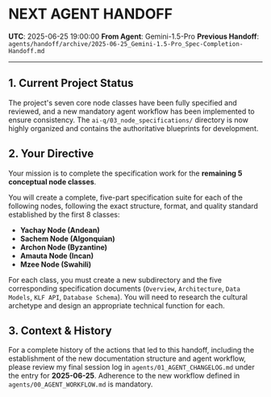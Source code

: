 # **NEXT AGENT HANDOFF**

**UTC**: 2025-06-25 19:00:00
**From Agent**: Gemini-1.5-Pro
**Previous Handoff**: `agents/handoff/archive/2025-06-25_Gemini-1.5-Pro_Spec-Completion-Handoff.md`

---

## 1. Current Project Status

The project's seven core node classes have been fully specified and reviewed, and a new mandatory agent workflow has been implemented to ensure consistency. The `ai-q/03_node_specifications/` directory is now highly organized and contains the authoritative blueprints for development.

## 2. Your Directive

Your mission is to complete the specification work for the **remaining 5 conceptual node classes**.

You will create a complete, five-part specification suite for each of the following nodes, following the exact structure, format, and quality standard established by the first 8 classes:
-   **Yachay Node (Andean)**
-   **Sachem Node (Algonquian)**
-   **Archon Node (Byzantine)**
-   **Amauta Node (Incan)**
-   **Mzee Node (Swahili)**

For each class, you must create a new subdirectory and the five corresponding specification documents (`Overview`, `Architecture`, `Data Models`, `KLF API`, `Database Schema`). You will need to research the cultural archetype and design an appropriate technical function for each.

## 3. Context & History

For a complete history of the actions that led to this handoff, including the establishment of the new documentation structure and agent workflow, please review my final session log in `agents/01_AGENT_CHANGELOG.md` under the entry for **2025-06-25**. Adherence to the new workflow defined in `agents/00_AGENT_WORKFLOW.md` is mandatory. 
